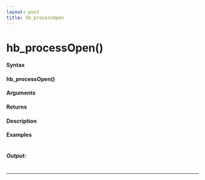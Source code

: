 ```yaml
---
layout: post
title: hb_processOpen
---
```


# hb_processOpen()


#### Syntax

#### hb_processOpen()

#### Arguments

#### Returns

#### Description

#### Examples

```

```

##### Output:

```

```

---